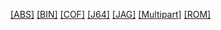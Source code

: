 [[ABS]]([ABS]/index.html)
[[BIN]]([BIN]/index.html)
[[COF]]([COF]/index.html)
[[J64]]([J64]/index.html)
[[JAG]]([JAG]/index.html)
[[Multipart]]([Multipart]/index.html)
[[ROM]]([ROM]/index.html)
